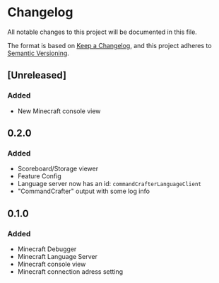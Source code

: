 # Changelog

All notable changes to this project will be documented in this file.

The format is based on [Keep a Changelog](https://keepachangelog.com/en/1.1.0/),
and this project adheres to [Semantic Versioning](https://semver.org/spec/v2.0.0.html).

## [Unreleased]

### Added

- New Minecraft console view

## 0.2.0

### Added

- Scoreboard/Storage viewer
- Feature Config
- Language server now has an id: `commandCrafterLanguageClient`
- "CommandCrafter" output with some log info

## 0.1.0

### Added

- Minecraft Debugger
- Minecraft Language Server
- Minecraft console view
- Minecraft connection adress setting
    